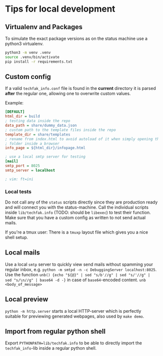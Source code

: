 # Tips for local development

## Virtualenv and Packages

To simulate the exact package versions as on the status machine use a python3
virtualenv.

```bash
python3 -m venv .venv
source .venv/bin/activate
pip install -r requirements.txt
```

## Custom config

If a valid `techfak_info.conf` file is found in the **current** directory it is parsed
**after** the regular one, allowing one to overwrite custom values.

Example:
```ini
[DEFAULT]
html_dir = build
; testing data inside the repo
data_path = share/dummy_data.json
; custom path to the template files inside the repo
template_dir = share/templates
; rename from index.html to avoid autoload of it when simply opening the build
; folder inside a browser
info_page = ${html_dir}/infopage.html

; use a local smtp server for testing
[mail]
smtp_port = 8025
smtp_server = localhost

; vim: ft=ini
```

### Local tests

Do not call any of the `status` scripts directly since they are production ready and
will connect you with the status-machine. Call the individual scripts inside
`lib/techfak.info` (TODO: should be `libexec`) to test their function. Make sure that
you have a custom config as written to not send actual mails.

If you're a tmux user: There is a `tmuxp` layout file which gives you a nice shell
setup.

## Local mails

Use a local `smtp` server to quickly view send mails without spamming your regular
inbox, e.g. `python -m smtpd -n -c DebuggingServer localhost:8025`.  Use the function
`unb() {echo "${@}" | sed "s/b'//g" | sed "s/'//g" | sed "s/\n//g" | base64 -d -}` in
case of `base64`-encoded content. `unb <body_of_message>`

## Local preview

`python -m http.server` starts a local HTTP-server which is perfectly suitable for
previewing generated webpages, also used by `make demo`.

## Import from regular python shell

Export `PYTHONPATH=lib/techfak.info` to be able to directly import the
`techfak_info`-lib inside a regular python shell.
